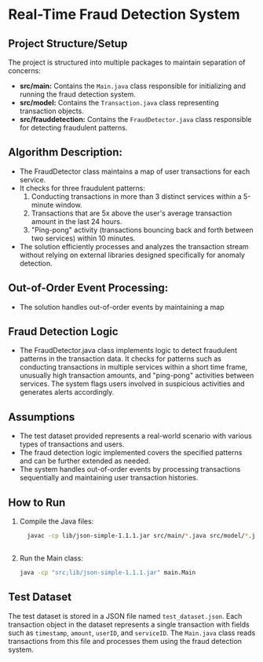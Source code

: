 # Real-Time Fraud Detection System

## Project Structure/Setup

The project is structured into multiple packages to maintain separation of concerns:

- **src/main:** Contains the `Main.java` class responsible for initializing and running the fraud detection system.
- **src/model:** Contains the `Transaction.java` class representing transaction objects.
- **src/frauddetection:** Contains the `FraudDetector.java` class responsible for detecting fraudulent patterns.

## Algorithm Description:

- The FraudDetector class maintains a map of user transactions for each service.
- It checks for three fraudulent patterns:
  1. Conducting transactions in more than 3 distinct services within a 5-minute window.
  2. Transactions that are 5x above the user's average transaction amount in the last 24 hours.
  3. "Ping-pong" activity (transactions bouncing back and forth between two services) within 10 minutes.
- The solution efficiently processes and analyzes the transaction stream without relying on external libraries designed specifically for anomaly detection.

## Out-of-Order Event Processing:
- The solution handles out-of-order events by maintaining a map

## Fraud Detection Logic
- The FraudDetector.java class implements logic to detect fraudulent patterns in the transaction data. It checks for patterns such as conducting transactions in multiple services within a short time frame, unusually high transaction amounts, and "ping-pong" activities between services. The system flags users involved in suspicious activities and generates alerts accordingly.

## Assumptions
 - The test dataset provided represents a real-world scenario with various types of transactions and users.
- The fraud detection logic implemented covers the specified patterns and can be further extended as needed.
- The system handles out-of-order events by processing transactions sequentially and maintaining user transaction histories.

## How to Run

1. Compile the Java files:

    ```bash
      javac -cp lib/json-simple-1.1.1.jar src/main/*.java src/model/*.java src/frauddetection/*.java
      
    ```

2. Run the Main class:

    ```bash
    java -cp "src;lib/json-simple-1.1.1.jar" main.Main

    ```

## Test Dataset

The test dataset is stored in a JSON file named `test_dataset.json`. Each transaction object in the dataset represents a single transaction with fields such as `timestamp`, `amount`, `userID`, and `serviceID`. The `Main.java` class reads transactions from this file and processes them using the fraud detection system.

